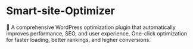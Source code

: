 # Smart-site-Optimizer
🚀 A comprehensive WordPress optimization plugin that automatically improves performance, SEO, and user experience. One-click optimization for faster loading, better rankings, and higher conversions.
